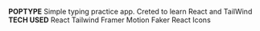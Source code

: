 **POPTYPE**
Simple typing practice app. Creted to learn React and TailWind
**TECH USED**
React
Tailwind
Framer Motion
Faker
React Icons